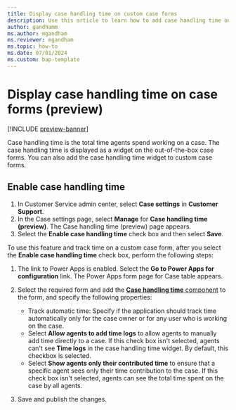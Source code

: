```yaml
---
title: Display case handling time on custom case forms
description: Use this article to learn how to add case handling time on custom case forms.
author: gandhamm 
ms.author: mgandham
ms.reviewer: mgandham
ms.topic: how-to 
ms.date: 07/01/2024 
ms.custom: bap-template 
---
```


# Display case handling time on case forms (preview)

[!INCLUDE [preview-banner](../../../shared-content/shared/preview-includes/preview-note.md)]

Case handling time is the total time agents spend working on a case. The case handling time is displayed as a widget on the out-of-the-box case forms. You can also add the case handling time widget to custom case forms.

## Enable case handling time


1. In Customer Service admin center, select **Case settings** in **Customer Support**.
1. In the Case settings page, select **Manage**  for **Case handling time (preview)**. The Case handling time (preview) page appears.
1. Select the **Enable case handling time** check box and then select **Save**.

 To use this feature and track time on a custom case form, after you select the **Enable case handling time** check box, perform the following steps:

1. The link to Power Apps is enabled. Select the **Go to Power Apps for configuration** link. The Power Apps form page for Case table appears.
1. Select the required form and add the [**Case handling time** component](/power-apps/maker/model-driven-apps/add-move-configure-or-delete-components-on-form#add-components-to-a-form) to the form, and specify the following properties:

    - Track automatic time: Specify if the application should track time automatically only for the case owner or for any user who is working on the case.
    - Select **Allow agents to add time logs** to allow agents to manually add time directly to a case. If this check box isn't selected, agents can't see **Time logs** in the case handling time widget. By default, this checkbox is selected.
    - Select **Show agents only their contributed time** to ensure that a specific agent sees only their time contribution to the case. If this check box isn't selected, agents can see the total time spent on the case by all agents.
1. Save and publish the changes.